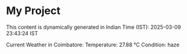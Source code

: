 # My Project

This content is dynamically generated in Indian Time (IST): 2025-03-09 23:43:24 IST


Current Weather in Coimbatore:
Temperature: 27.88 °C
Condition: haze
